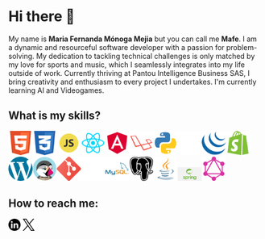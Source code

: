 <h1>Hi there 👋</h1>
<p>My name is <strong>Maria Fernanda Mónoga Mejia</strong> but you can call me <strong>Mafe</strong>. I am a dynamic and resourceful software developer with a passion for problem-solving. My dedication to tackling technical challenges is only matched by my love for sports and music, which I seamlessly integrates into my life outside of work. Currently thriving at Pantou Intelligence Business SAS, I bring creativity and enthusiasm to every project I undertakes. I'm currently learning AI and Videogames.</p>
<h2>What is my skills?</h2>
<p><img src="./317755_badge_html_html5_achievement_award_icon.png" alt="HTML" width="48px"/><img src="./317756_badge_css_css3_achievement_award_icon.png" alt="CSS" width="48px"/><img src="./652581_code_command_develop_javascript_language_icon.png" alt="javascript" width="48px"/><img src="./1174949_js_react js_logo_react_react native_icon.png" alt="ReactJs" width="48px"/><img src="./4373284_angular_logo_logos_icon.png" alt="Angular" width="48px"/><img src="./4373205_laravel_logo_logos_icon.png" alt="laravel" width="48px"/><img src="./4375050_logo_python_icon.png" alt="Python" width="48px"/><img src="./9118014_django_fill_icon.png" alt="django" width="48px"/><img src="./4691300_jquery_icon.png" alt="jquery" width="48px"/><img src="./1298762_shopify_icon.png" alt="Shopify" width="48px"/><img src="./1298776_wordpress_icon.png" alt="Wordpress" width="48px"/><img src="./1012810_code_coding_development_logo_prestashop_icon.png" alt="Prestashop" width="48px"/><img src="./2993773_git_social media_icon.png" alt="Git" width="48px"/><img src="./9034580_notion_logo_icon(1).png" alt="Notion" width="48px"/><img src="./1012821_code_development_logo_mysql_icon.png" alt="Mysql" width="48px"/><img src="./4691328_postgresql_icon.png" alt="Postgresql" width="48px"/><img src="./4373217_java_logo_logos_icon.png" alt="java" width="48px"/><img src="./png-transparent-spring-framework-representational-state-transfer-java-api-for-restful-web-services-microservices-others-text-trademark-logo.png" alt="framework Spring" width="48px"/><img src="./9117976_graphql_fill_icon.png" alt="GraphQl" width="48px"/></p>
<h2>How to reach me: </h2>
<p><a href="https://www.linkedin.com/in/maria-fernanda-m%C3%B3noga-mejia-051669104/" target="_blank"><img src="./5279114_linkedin_network_social network_linkedin logo_icon.png" alt="linkedin" width="24px"/></a> <a href="https://twitter.com/mafemome" target="_blank"><img/ src="./11244080_x_twitter_elon musk_twitter new logo_icon.png" alt="Twitter" width="24px"></a></p>
